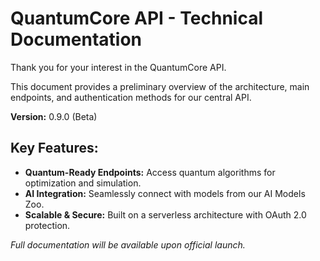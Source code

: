 # QuantumCore API - Technical Documentation

Thank you for your interest in the QuantumCore API.

This document provides a preliminary overview of the architecture, main endpoints, and authentication methods for our central API.

**Version:** 0.9.0 (Beta)

## Key Features:
- **Quantum-Ready Endpoints:** Access quantum algorithms for optimization and simulation.
- **AI Integration:** Seamlessly connect with models from our AI Models Zoo.
- **Scalable & Secure:** Built on a serverless architecture with OAuth 2.0 protection.

*Full documentation will be available upon official launch.*
